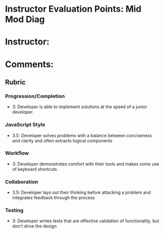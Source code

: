 # Instructor Evaluation Points: Mid Mod Diag
# Instructor:
# Comments:
## Rubric


### Progression/Completion

* 3: Developer is able to implement solutions at the speed of a junior developer.


### JavaScript Style

* 3.5: Developer solves problems with a balance between conciseness and clarity and often extracts logical components


### Workflow

* 3: Developer demonstrates comfort with their tools and makes some use of keyboard shortcuts


### Collaboration

* 3.5: Developer lays out their thinking before attacking a problem and integrates feedback through the process


### Testing

* 3: Developer writes tests that are effective validation of functionality, but don't drive the design
